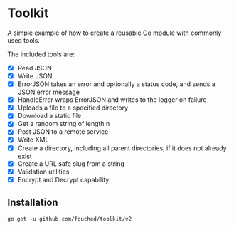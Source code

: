 # Toolkit

A simple example of how to create a reusable Go module with commonly used tools.

The included tools are:

- [X] Read JSON
- [X] Write JSON
- [X] ErrorJSON takes an error and optionally a status code, and sends a JSON error message
- [X] HandleError wraps ErrorJSON and writes to the logger on failure
- [X] Uploads a file to a specified directory
- [X] Download a static file
- [X] Get a random string of length n
- [X] Post JSON to a remote service
- [X] Write XML
- [X] Create a directory, including all parent directories, if it does not already exist
- [X] Create a URL safe slug from a string
- [X] Validation utilities
- [X] Encrypt and Decrypt capability

## Installation

`go get -u github.com/fouched/toolkit/v2`

